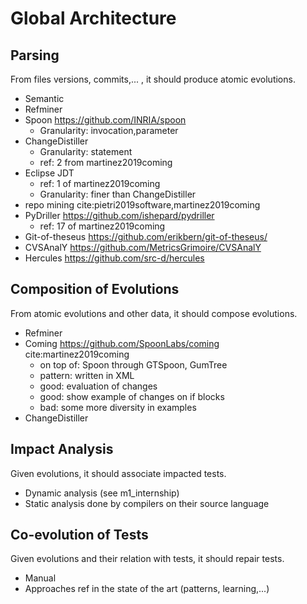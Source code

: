 # Global Architecture

## Parsing
From files versions, commits,... , it should produce atomic evolutions.

- Semantic
- Refminer
- Spoon https://github.com/INRIA/spoon
  - Granularity: invocation,parameter
- ChangeDistiller
  - Granularity: statement
  - ref: 2 from martinez2019coming
- Eclipse JDT
  - ref: 1 of martinez2019coming
  - Granularity: finer than ChangeDistiller
- repo mining cite:pietri2019software,martinez2019coming
- PyDriller https://github.com/ishepard/pydriller
  - ref: 17 of martinez2019coming
- Git-of-theseus https://github.com/erikbern/git-of-theseus/
- CVSAnalY https://github.com/MetricsGrimoire/CVSAnalY
- Hercules https://github.com/src-d/hercules

## Composition of Evolutions
From atomic evolutions and other data, it should compose evolutions.

- Refminer
- Coming https://github.com/SpoonLabs/coming cite:martinez2019coming
  - on top of: Spoon through GTSpoon, GumTree
  - pattern: written in XML
  - good: evaluation of changes
  - good: show example of changes on if blocks
  - bad: some more diversity in examples
- ChangeDistiller

## Impact Analysis
Given evolutions, it should associate impacted tests.

- Dynamic analysis (see m1_internship)
- Static analysis done by compilers on their source language

## Co-evolution of Tests
Given evolutions and their relation with tests, it should repair tests.

- Manual
- Approaches ref in the state of the art (patterns, learning,...)
